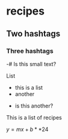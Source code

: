 # recipes

## Two hashtags

### Three hashtags

-# Is this small text?

List 
* this is a list
* another
- is this another?

This is a list of recipes

$y = mx+b**24$


